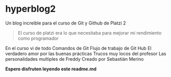 # hyperblog2

Un blog increible para el curso de Git y Github de Platzi 2

> El curso de platzi era lo que necesitaba para mejorar mi rendimiento como programador

En el curso vi de todo
Comandos de Git
Flujo de trabajo de Git Hub
El verdadero amor por las buenas prácticas
Trucos muy locos del profesor
Las personalidades multiples de Freddy
Creado por Sebastián Merino

**Espero disfruten leyendo este readme.md**
